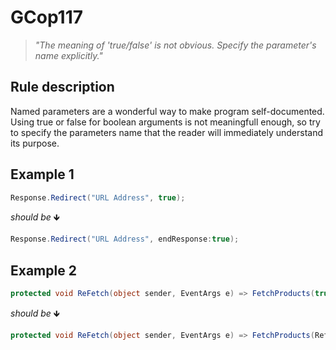 ﻿# GCop117

> *"The meaning of 'true/false' is not obvious. Specify the parameter's name explicitly."*


## Rule description
Named parameters are a wonderful way to make program self-documented. Using true or false for boolean arguments is not meaningfull enough, so try to specify the parameters name that the reader will immediately understand its purpose.
## Example 1
```csharp
Response.Redirect("URL Address", true);
```
*should be* 🡻

```csharp
Response.Redirect("URL Address", endResponse:true);
```

## Example 2
```csharp
protected void ReFetch(object sender, EventArgs e) => FetchProducts(true);
```
*should be* 🡻

```csharp
protected void ReFetch(object sender, EventArgs e) => FetchProducts(Refetch: true);
```
